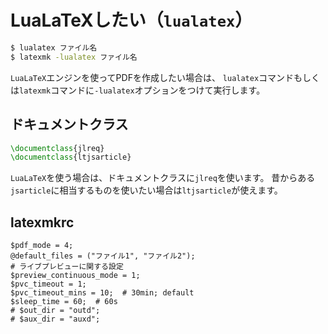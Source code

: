 # LuaLaTeXしたい（``lualatex``）

```bash
$ lualatex ファイル名
$ latexmk -lualatex ファイル名
```

``LuaLaTeX``エンジンを使ってPDFを作成したい場合は、
``lualatex``コマンドもしくは``latexmk``コマンドに``-lualatex``オプションをつけて実行します。

## ドキュメントクラス

```latex
\documentclass{jlreq}
\documentclass{ltjsarticle}
```

``LuaLaTeX``を使う場合は、ドキュメントクラスに``jlreq``を使います。
昔からある``jsarticle``に相当するものを使いたい場合は``ltjsarticle``が使えます。

## latexmkrc

```text
$pdf_mode = 4;
@default_files = ("ファイル1", "ファイル2");
# ライブプレビューに関する設定
$preview_continuous_mode = 1;
$pvc_timeout = 1;
$pvc_timeout_mins = 10;  # 30min; default
$sleep_time = 60;  # 60s
# $out_dir = "outd";
# $aux_dir = "auxd";
```
